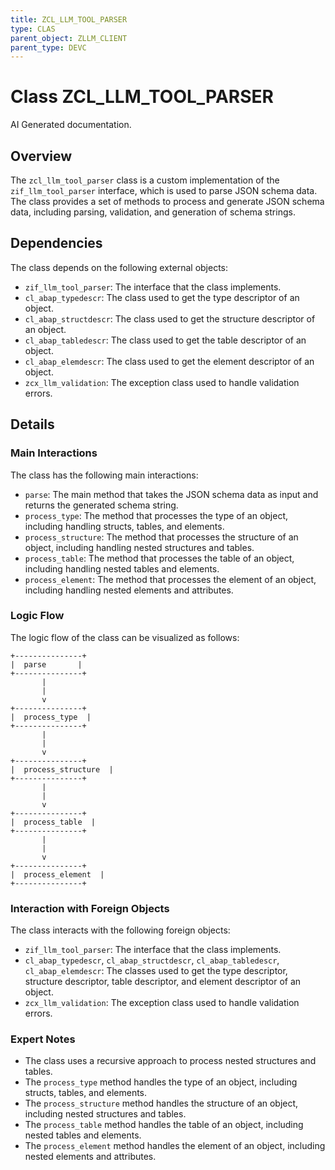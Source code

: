 ```yaml
---
title: ZCL_LLM_TOOL_PARSER
type: CLAS
parent_object: ZLLM_CLIENT
parent_type: DEVC
---
```


# Class ZCL_LLM_TOOL_PARSER

AI Generated documentation.

## Overview

The `zcl_llm_tool_parser` class is a custom implementation of the `zif_llm_tool_parser` interface, which is used to parse JSON schema data. The class provides a set of methods to process and generate JSON schema data, including parsing, validation, and generation of schema strings.

## Dependencies

The class depends on the following external objects:

* `zif_llm_tool_parser`: The interface that the class implements.
* `cl_abap_typedescr`: The class used to get the type descriptor of an object.
* `cl_abap_structdescr`: The class used to get the structure descriptor of an object.
* `cl_abap_tabledescr`: The class used to get the table descriptor of an object.
* `cl_abap_elemdescr`: The class used to get the element descriptor of an object.
* `zcx_llm_validation`: The exception class used to handle validation errors.

## Details

### Main Interactions

The class has the following main interactions:

* `parse`: The main method that takes the JSON schema data as input and returns the generated schema string.
* `process_type`: The method that processes the type of an object, including handling structs, tables, and elements.
* `process_structure`: The method that processes the structure of an object, including handling nested structures and tables.
* `process_table`: The method that processes the table of an object, including handling nested tables and elements.
* `process_element`: The method that processes the element of an object, including handling nested elements and attributes.

### Logic Flow

The logic flow of the class can be visualized as follows:

```
+---------------+
|  parse       |
+---------------+
       |
       |
       v
+---------------+
|  process_type  |
+---------------+
       |
       |
       v
+---------------+
|  process_structure  |
+---------------+
       |
       |
       v
+---------------+
|  process_table  |
+---------------+
       |
       |
       v
+---------------+
|  process_element  |
+---------------+
```

### Interaction with Foreign Objects

The class interacts with the following foreign objects:

* `zif_llm_tool_parser`: The interface that the class implements.
* `cl_abap_typedescr`, `cl_abap_structdescr`, `cl_abap_tabledescr`, `cl_abap_elemdescr`: The classes used to get the type descriptor, structure descriptor, table descriptor, and element descriptor of an object.
* `zcx_llm_validation`: The exception class used to handle validation errors.

### Expert Notes

* The class uses a recursive approach to process nested structures and tables.
* The `process_type` method handles the type of an object, including structs, tables, and elements.
* The `process_structure` method handles the structure of an object, including nested structures and tables.
* The `process_table` method handles the table of an object, including nested tables and elements.
* The `process_element` method handles the element of an object, including nested elements and attributes.
